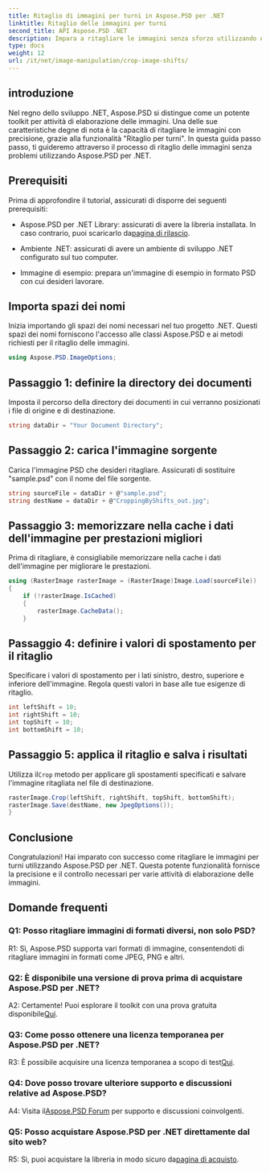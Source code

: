 ```yaml
---
title: Ritaglio di immagini per turni in Aspose.PSD per .NET
linktitle: Ritaglio delle immagini per turni
second_title: API Aspose.PSD .NET
description: Impara a ritagliare le immagini senza sforzo utilizzando Aspose.PSD per .NET. Segui la nostra guida passo passo per regolazioni precise dell'immagine.
type: docs
weight: 12
url: /it/net/image-manipulation/crop-image-shifts/
---
```

## introduzione

Nel regno dello sviluppo .NET, Aspose.PSD si distingue come un potente toolkit per attività di elaborazione delle immagini. Una delle sue caratteristiche degne di nota è la capacità di ritagliare le immagini con precisione, grazie alla funzionalità "Ritaglio per turni". In questa guida passo passo, ti guideremo attraverso il processo di ritaglio delle immagini senza problemi utilizzando Aspose.PSD per .NET.

## Prerequisiti

Prima di approfondire il tutorial, assicurati di disporre dei seguenti prerequisiti:

-  Aspose.PSD per .NET Library: assicurati di avere la libreria installata. In caso contrario, puoi scaricarlo da[pagina di rilascio](https://releases.aspose.com/psd/net/).

- Ambiente .NET: assicurati di avere un ambiente di sviluppo .NET configurato sul tuo computer.

- Immagine di esempio: prepara un'immagine di esempio in formato PSD con cui desideri lavorare.

## Importa spazi dei nomi

Inizia importando gli spazi dei nomi necessari nel tuo progetto .NET. Questi spazi dei nomi forniscono l'accesso alle classi Aspose.PSD e ai metodi richiesti per il ritaglio delle immagini.

```csharp
using Aspose.PSD.ImageOptions;
```

## Passaggio 1: definire la directory dei documenti

Imposta il percorso della directory dei documenti in cui verranno posizionati i file di origine e di destinazione.

```csharp
string dataDir = "Your Document Directory";
```

## Passaggio 2: carica l'immagine sorgente

Carica l'immagine PSD che desideri ritagliare. Assicurati di sostituire "sample.psd" con il nome del file sorgente.

```csharp
string sourceFile = dataDir + @"sample.psd";
string destName = dataDir + @"CroppingByShifts_out.jpg";
```

## Passaggio 3: memorizzare nella cache i dati dell'immagine per prestazioni migliori

Prima di ritagliare, è consigliabile memorizzare nella cache i dati dell'immagine per migliorare le prestazioni.

```csharp
using (RasterImage rasterImage = (RasterImage)Image.Load(sourceFile))
{
    if (!rasterImage.IsCached)
    {
        rasterImage.CacheData();
    }
```

## Passaggio 4: definire i valori di spostamento per il ritaglio

Specificare i valori di spostamento per i lati sinistro, destro, superiore e inferiore dell'immagine. Regola questi valori in base alle tue esigenze di ritaglio.

```csharp
int leftShift = 10;
int rightShift = 10;
int topShift = 10;
int bottomShift = 10;
```

## Passaggio 5: applica il ritaglio e salva i risultati

 Utilizza il`Crop` metodo per applicare gli spostamenti specificati e salvare l'immagine ritagliata nel file di destinazione.

```csharp
rasterImage.Crop(leftShift, rightShift, topShift, bottomShift);
rasterImage.Save(destName, new JpegOptions());
}
```

## Conclusione

Congratulazioni! Hai imparato con successo come ritagliare le immagini per turni utilizzando Aspose.PSD per .NET. Questa potente funzionalità fornisce la precisione e il controllo necessari per varie attività di elaborazione delle immagini.

## Domande frequenti

### Q1: Posso ritagliare immagini di formati diversi, non solo PSD?

R1: Sì, Aspose.PSD supporta vari formati di immagine, consentendoti di ritagliare immagini in formati come JPEG, PNG e altri.

### Q2: È disponibile una versione di prova prima di acquistare Aspose.PSD per .NET?

 A2: Certamente! Puoi esplorare il toolkit con una prova gratuita disponibile[Qui](https://releases.aspose.com/).

### Q3: Come posso ottenere una licenza temporanea per Aspose.PSD per .NET?

 R3: È possibile acquisire una licenza temporanea a scopo di test[Qui](https://purchase.aspose.com/temporary-license/).

### Q4: Dove posso trovare ulteriore supporto e discussioni relative ad Aspose.PSD?

 A4: Visita il[Aspose.PSD Forum](https://forum.aspose.com/c/psd/34) per supporto e discussioni coinvolgenti.

### Q5: Posso acquistare Aspose.PSD per .NET direttamente dal sito web?

 R5: Sì, puoi acquistare la libreria in modo sicuro da[pagina di acquisto](https://purchase.aspose.com/buy).
